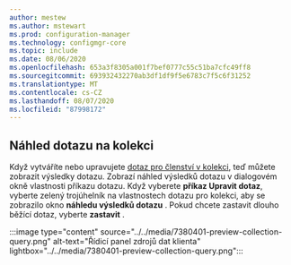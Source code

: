 ```yaml
---
author: mestew
ms.author: mstewart
ms.prod: configuration-manager
ms.technology: configmgr-core
ms.topic: include
ms.date: 08/06/2020
ms.openlocfilehash: 653a3f8305a001f7bef0777c55c51ba7cfc49ff8
ms.sourcegitcommit: 693932432270ab3df1df9f5e6783c7f5c6f31252
ms.translationtype: MT
ms.contentlocale: cs-CZ
ms.lasthandoff: 08/07/2020
ms.locfileid: "87998172"
---
```

## <a name="collection-query-preview"></a>Náhled dotazu na kolekci
<!--7380401-->
Když vytváříte nebo upravujete [dotaz pro členství v kolekci](../../../../clients/manage/collections/create-collections.md#bkmk-query), teď můžete zobrazit výsledky dotazu. Zobrazí náhled výsledků dotazu v dialogovém okně vlastnosti příkazu dotazu. Když vyberete **příkaz Upravit dotaz**, vyberte zelený trojúhelník na vlastnostech dotazu pro kolekci, aby se zobrazilo okno **náhledu výsledků dotazu** . Pokud chcete zastavit dlouho běžící dotaz, vyberte **zastavit** .

:::image type="content" source="../../media/7380401-preview-collection-query.png" alt-text="Řídicí panel zdrojů dat klienta" lightbox="../../media/7380401-preview-collection-query.png":::